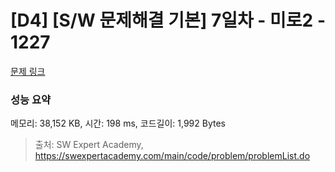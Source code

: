# [D4] [S/W 문제해결 기본] 7일차 - 미로2 - 1227 

[문제 링크](https://swexpertacademy.com/main/code/problem/problemDetail.do?contestProbId=AV14wL9KAGkCFAYD) 

### 성능 요약

메모리: 38,152 KB, 시간: 198 ms, 코드길이: 1,992 Bytes



> 출처: SW Expert Academy, https://swexpertacademy.com/main/code/problem/problemList.do